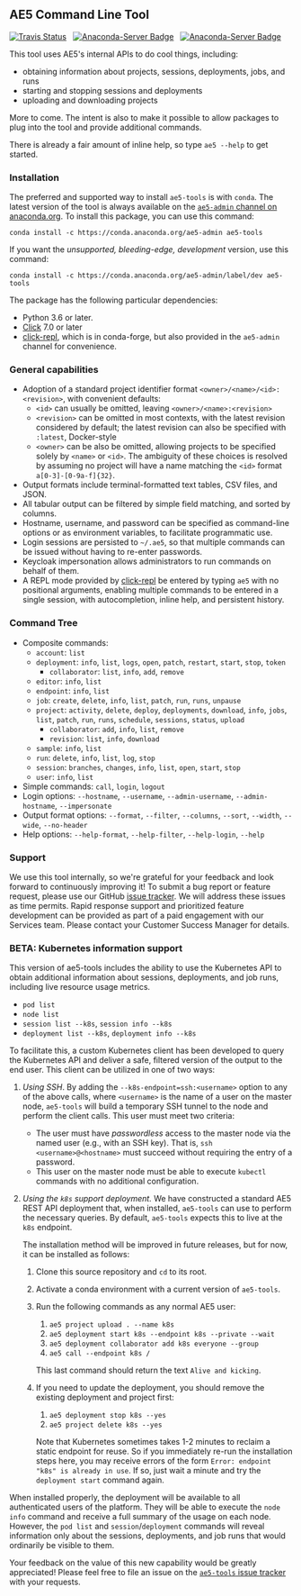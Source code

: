 ## AE5 Command Line Tool

[![Travis Status](https://travis-ci.com/Anaconda-Platform/ae5-tools.svg?branch=master)](https://travis-ci.com/Anaconda-Platform/ae5-tools) &nbsp; [![Anaconda-Server Badge](https://anaconda.org/ae5-admin/ae5-tools/badges/latest_release_date.svg)](https://anaconda.org/ae5-admin/ae5-tools) &nbsp; [![Anaconda-Server Badge](https://anaconda.org/ae5-admin/ae5-tools/badges/version.svg)](https://anaconda.org/ae5-admin/ae5-tools)

This tool uses AE5's internal APIs to do cool things, including:

- obtaining information about projects, sessions, deployments, jobs, and runs
- starting and stopping sessions and deployments
- uploading and downloading projects

More to come. The intent is also to make it possible to allow packages to plug into the tool and provide additional commands.

There is already a fair amount of inline help, so type `ae5 --help` to get started.

### Installation

The preferred and supported way to install `ae5-tools` is with `conda`. The latest version of the tool
is always available on the [`ae5-admin` channel on anaconda.org](https://anaconda.org/ae5-admin/ae5-tools).
To install this package, you can use this command:
```
conda install -c https://conda.anaconda.org/ae5-admin ae5-tools
```
If you want the _unsupported, bleeding-edge, development_ version, use this command:
```
conda install -c https://conda.anaconda.org/ae5-admin/label/dev ae5-tools
```
The package has the following particular dependencies:
- Python 3.6 or later.
- [Click](https://click.palletsprojects.com/en/7.x/) 7.0 or later
- [click-repl](https://github.com/click-contrib/click-repl), which is in conda-forge, but also provided
  in the `ae5-admin` channel for convenience.

### General capabilities

- Adoption of a standard project identifier format `<owner>/<name>/<id>:<revision>`, with convenient defaults:
    - `<id>` can usually be omitted, leaving `<owner>/<name>:<revision>`
    - `<revision>` can be omitted in most contexts, with the latest revision considered by default; the latest revision can also be specified with `:latest`, Docker-style
    - `<owner>` can be also be omitted, allowing projects to be specified solely by `<name>` or `<id>`. The ambiguity of these choices is resolved by assuming no project will have a name matching the `<id>` format `a[0-3]-[0-9a-f]{32}`. 
- Output formats include terminal-formatted text tables, CSV files, and JSON.
- All tabular output can be filtered by simple field matching, and sorted by columns.
- Hostname, username, and password can be specified as command-line options or as environment variables, to facilitate programmatic use.
- Login sessions are persisted to `~/.ae5`, so that multiple commands can be issued without having to re-enter passwords.
- Keycloak impersonation allows administrators to run commands on behalf of them.
- A REPL mode provided by [click-repl](https://github.com/click-contrib/click-repl) be entered by typing `ae5` with no positional arguments, enabling multiple commands to be entered in a single session, with autocompletion, inline help, and persistent history.

### Command Tree

- Composite commands:
    - `account`: `list`
    - `deployment`: `info`, `list`, `logs`, `open`, `patch`, `restart`, `start`, `stop`, `token`
      - `collaborator`: `list`, `info`, `add`, `remove`
    - `editor`: `info`, `list`
    - `endpoint`: `info`, `list`
    - `job`: `create`, `delete`, `info`, `list`, `patch`, `run`, `runs`, `unpause`
    - `project`: `activity`, `delete`, `deploy`, `deployments`, `download`, `info`, `jobs`,
      `list`, `patch`, `run`, `runs`, `schedule`, `sessions`, `status`, `upload`
      - `collaborator`: `add`, `info`, `list`, `remove`
      - `revision`: `list`, `info`, `download`
    - `sample`: `info`, `list`
    - `run`: `delete`, `info`, `list`, `log`, `stop`
    - `session`: `branches`, `changes`, `info`, `list`, `open`, `start`, `stop`
    - `user`: `info`, `list`
- Simple commands: `call`, `login`, `logout`
- Login options: `--hostname`, `--username`, `--admin-username`, `--admin-hostname`, `--impersonate`
- Output format options: `--format`, `--filter`, `--columns`, `--sort`, `--width`, `--wide`, `--no-header`
- Help options: `--help-format`, `--help-filter`, `--help-login`, `--help`

### Support

We use this tool internally, so we're grateful for your feedback and look forward to continuously
improving it! To submit a bug report or feature request, please use our GitHub
[issue tracker](https://github.com/Anaconda-Platform/ae5-tools/issues). We will address these issues
as time permits. Rapid response support and prioritized feature development can be provided as part
of a paid engagement with our Services team. Please contact your Customer Success Manager for details.

### BETA: Kubernetes information support

This version of ae5-tools includes the ability to use the Kubernetes API to obtain additional
information about sessions, deployments, and job runs, including live resource usage metrics.

- `pod list`
- `node list`
- `session list --k8s`, `session info --k8s`
- `deployment list --k8s`, `deployment info --k8s`

To facilitate this, a custom Kubernetes client has been developed to
query the Kubernetes API and deliver a safe, filtered version of the
output to the end user. This client can be utilized in one of two ways:

1. _Using SSH_. By adding the `--k8s-endpoint=ssh:<username>` option
   to any of the above calls, where `<username>` is the name of a user
   on the master node, `ae5-tools` will build a temporary SSH tunnel
   to the node and perform the client calls. This user must meet two
   criteria:
   - The user must have _passwordless_ access to the master node
     via the named user (e.g., with an SSH key). That is,
     `ssh <username>@<hostname>` must succeed without requiring
     the entry of a password.
   - This user on the master node must be able to execute
     `kubectl` commands with no additional configuration.
2. _Using the `k8s` support deployment._ We have constructed a standard AE5
   REST API deployment that, when installed, `ae5-tools` can use to perform
   the necessary queries. By default, `ae5-tools` expects this to live at the
   `k8s` endpoint.
   
   The installation method will be improved in future
   releases, but for now, it can be installed as follows:
   1. Clone this source repository and `cd` to its root.
   2. Activate a conda environment with a current version of `ae5-tools`.
   3. Run the following commands as any normal AE5 user:
      1. `ae5 project upload . --name k8s`
      2. `ae5 deployment start k8s --endpoint k8s --private --wait`
      3. `ae5 deployment collaborator add k8s everyone --group`
      4. `ae5 call --endpoint k8s /`
      
      This last command should return the text `Alive and kicking`.
   4. If you need to update the deployment, you should remove the existing
      deployment and project first:
      1. `ae5 deployment stop k8s --yes`
      2. `ae5 project delete k8s --yes`
      
      Note that Kubernetes sometimes takes 1-2 minutes to reclaim a
      static endpoint for reuse. So if you immediately re-run the installation
      steps here, you may receive errors of the form
      `Error: endpoint "k8s" is already in use`. If so, just wait a
      minute and try the `deployment start` command again.
      
When installed properly, the deployment will be available
to all authenticated users of the platform. They will be able to
execute the `node info` command and receive a full summary of the
usage on each node. However, the `pod list` and `session`/`deployment`
commands will reveal information only about the sessions, deployments,
and job runs that would ordinarily be visible to them.

Your feedback on the value of this new capability would be greatly appreciated!
Please feel free to file an issue on the [`ae5-tools` issue tracker](https://github.com/Anaconda-Platform/ae5-tools/issues) with your requests.